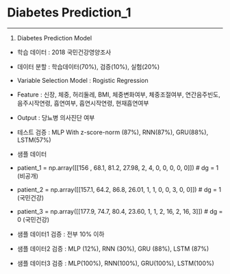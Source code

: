 # Diabetes Prediction_1

<HR />

1. Diabetes Prediction Model
- 학습 데이터 : 2018 국민건강영양조사
- 데이터 분할 : 학습데이터(70%), 검증(10%), 실험(20%)
- Variable Selection Model : Rogistic Regression
- Feature : 신장, 체중, 허리둘레, BMI, 체중변화여부, 체중조절여부, 연간음주빈도, 음주시작연령, 흡연여부, 흡연시작연령, 현재흡연여부
- Output : 당뇨병 의사진단 여부
- 테스트 검증 : MLP With z-score-norm (87%), RNN(87%), GRU(88%), LSTM(57%)
- 샘플 데이터
- patient_1 = np.array([[156  , 68.1, 81.2, 27.98,    2,    4,    0,  0,    0,    0,    0]]) # dg = 1 (비공개)
- patient_2 = np.array([[157.1, 64.2, 86.8, 26.01,    1,    1, 	  0,  0,	  3,  	0,    0]]) # dg = 1 (국민건강)
- patient_3 = np.array([[177.9, 74.7, 80.4, 23.60,	  1,	  1,	  2, 16,    2,   16,    3]]) # dg = 0 (국민건강)

- 샘플 데이터1 검증 : 전부 10% 이하
- 샘플 데이터2 검증 : MLP (12%), RNN (30%), GRU (88%), LSTM (87%)
- 샘플 데이터3 검증 : MLP(100%), RNN(100%), GRU(100%), LSTM(100%)

